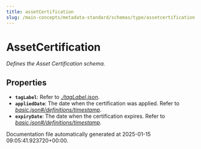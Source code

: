 ```yaml
---
title: assetCertification
slug: /main-concepts/metadata-standard/schemas/type/assetcertification
---
```


# AssetCertification

*Defines the Asset Certification schema.*

## Properties

- **`tagLabel`**: Refer to *[./tagLabel.json](#tagLabel.json)*.
- **`appliedDate`**: The date when the certification was applied. Refer to *[basic.json#/definitions/timestamp](#sic.json#/definitions/timestamp)*.
- **`expiryDate`**: The date when the certification expires. Refer to *[basic.json#/definitions/timestamp](#sic.json#/definitions/timestamp)*.


Documentation file automatically generated at 2025-01-15 09:05:41.923720+00:00.

